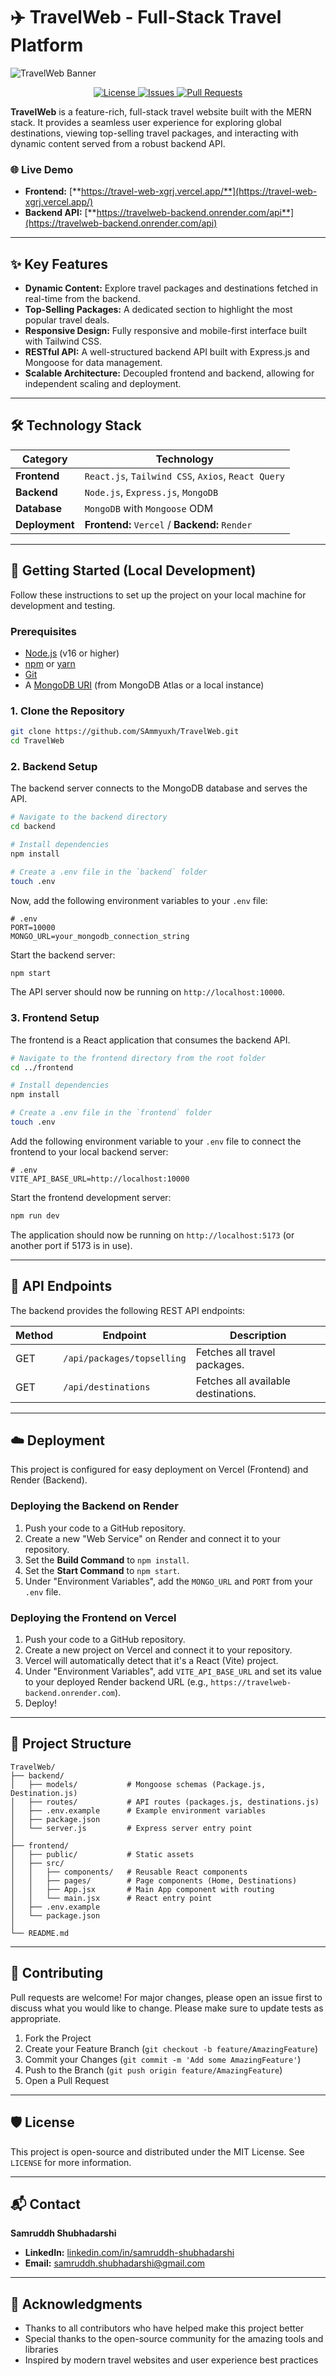# ✈️ TravelWeb - Full-Stack Travel Platform

![TravelWeb Banner](https://user-images.githubusercontent.com/72949889/228864758-a5b82545-8418-4c3e-9e7f-639a7b9735d4.png)

<p align="center">
  <a href="https://github.com/SAmmyuxh/TravelWeb/blob/main/LICENSE">
    <img src="https://img.shields.io/github/license/SAmmyuxh/TravelWeb?style=for-the-badge&color=blue" alt="License">
  </a>
  <a href="https://github.com/SAmmyuxh/TravelWeb/issues">
    <img src="https://img.shields.io/github/issues/SAmmyuxh/TravelWeb?style=for-the-badge&color=brightgreen" alt="Issues">
  </a>
  <a href="https://github.com/SAmmyuxh/TravelWeb/pulls">
    <img src="https://img.shields.io/github/issues-pr/SAmmyuxh/TravelWeb?style=for-the-badge&color=orange" alt="Pull Requests">
  </a>
</p>

**TravelWeb** is a feature-rich, full-stack travel website built with the MERN stack. It provides a seamless user experience for exploring global destinations, viewing top-selling travel packages, and interacting with dynamic content served from a robust backend API.

### 🌐 Live Demo
- **Frontend:** [**https://travel-web-xgrj.vercel.app/**](https://travel-web-xgrj.vercel.app/)
- **Backend API:** [**https://travelweb-backend.onrender.com/api**](https://travelweb-backend.onrender.com/api)

---

## ✨ Key Features

- **Dynamic Content:** Explore travel packages and destinations fetched in real-time from the backend.
- **Top-Selling Packages:** A dedicated section to highlight the most popular travel deals.
- **Responsive Design:** Fully responsive and mobile-first interface built with Tailwind CSS.
- **RESTful API:** A well-structured backend API built with Express.js and Mongoose for data management.
- **Scalable Architecture:** Decoupled frontend and backend, allowing for independent scaling and deployment.

---

## 🛠️ Technology Stack

| Category      | Technology                                                                                                  |
|---------------|-------------------------------------------------------------------------------------------------------------|
| **Frontend**  | `React.js`, `Tailwind CSS`, `Axios`, `React Query`                                                         |
| **Backend**   | `Node.js`, `Express.js`, `MongoDB`                                                                          |
| **Database**  | `MongoDB` with `Mongoose` ODM                                                                               |
| **Deployment**| **Frontend:** `Vercel` / **Backend:** `Render`                                                              |

---

## 🚀 Getting Started (Local Development)

Follow these instructions to set up the project on your local machine for development and testing.

### Prerequisites

- [Node.js](https://nodejs.org/) (v16 or higher)
- [npm](https://www.npmjs.com/) or [yarn](https://yarnpkg.com/)
- [Git](https://git-scm.com/)
- A [MongoDB URI](https://www.mongodb.com/cloud/atlas/register) (from MongoDB Atlas or a local instance)

### 1. Clone the Repository

```bash
git clone https://github.com/SAmmyuxh/TravelWeb.git
cd TravelWeb
```

### 2. Backend Setup

The backend server connects to the MongoDB database and serves the API.

```bash
# Navigate to the backend directory
cd backend

# Install dependencies
npm install

# Create a .env file in the `backend` folder
touch .env
```

Now, add the following environment variables to your `.env` file:

```env
# .env
PORT=10000
MONGO_URL=your_mongodb_connection_string
```

Start the backend server:

```bash
npm start
```

The API server should now be running on `http://localhost:10000`.

### 3. Frontend Setup

The frontend is a React application that consumes the backend API.

```bash
# Navigate to the frontend directory from the root folder
cd ../frontend

# Install dependencies
npm install

# Create a .env file in the `frontend` folder
touch .env
```

Add the following environment variable to your `.env` file to connect the frontend to your local backend server:

```env
# .env
VITE_API_BASE_URL=http://localhost:10000
```

Start the frontend development server:

```bash
npm run dev
```

The application should now be running on `http://localhost:5173` (or another port if 5173 is in use).

---

## 📄 API Endpoints

The backend provides the following REST API endpoints:

| Method | Endpoint              | Description                          |
|--------|-----------------------|--------------------------------------|
| GET    | `/api/packages/topselling`       | Fetches all travel packages.        |
| GET    | `/api/destinations`   | Fetches all available destinations.  |


---

## ☁️ Deployment

This project is configured for easy deployment on Vercel (Frontend) and Render (Backend).

### Deploying the Backend on Render

1. Push your code to a GitHub repository.
2. Create a new "Web Service" on Render and connect it to your repository.
3. Set the **Build Command** to `npm install`.
4. Set the **Start Command** to `npm start`.
5. Under "Environment Variables", add the `MONGO_URL` and `PORT` from your `.env` file.

### Deploying the Frontend on Vercel

1. Push your code to a GitHub repository.
2. Create a new project on Vercel and connect it to your repository.
3. Vercel will automatically detect that it's a React (Vite) project.
4. Under "Environment Variables", add `VITE_API_BASE_URL` and set its value to your deployed Render backend URL (e.g., `https://travelweb-backend.onrender.com`).
5. Deploy!

---

## 📁 Project Structure

```
TravelWeb/
├── backend/
│   ├── models/           # Mongoose schemas (Package.js, Destination.js)
│   ├── routes/           # API routes (packages.js, destinations.js)
│   ├── .env.example      # Example environment variables
│   ├── package.json
│   └── server.js         # Express server entry point
│
├── frontend/
│   ├── public/           # Static assets
│   ├── src/
│   │   ├── components/   # Reusable React components
│   │   ├── pages/        # Page components (Home, Destinations)
│   │   ├── App.jsx       # Main App component with routing
│   │   └── main.jsx      # React entry point
│   ├── .env.example
│   └── package.json
│
└── README.md
```

---

## 🤝 Contributing

Pull requests are welcome! For major changes, please open an issue first to discuss what you would like to change. Please make sure to update tests as appropriate.

1. Fork the Project
2. Create your Feature Branch (`git checkout -b feature/AmazingFeature`)
3. Commit your Changes (`git commit -m 'Add some AmazingFeature'`)
4. Push to the Branch (`git push origin feature/AmazingFeature`)
5. Open a Pull Request

---

## 🛡️ License

This project is open-source and distributed under the MIT License. See `LICENSE` for more information.

---

## 📬 Contact

**Samruddh Shubhadarshi**
- **LinkedIn:** [linkedin.com/in/samruddh-shubhadarshi](https://linkedin.com/in/samruddh-shubhadarshi)
- **Email:** samruddh.shubhadarshi@gmail.com

---

## 🙏 Acknowledgments

- Thanks to all contributors who have helped make this project better
- Special thanks to the open-source community for the amazing tools and libraries
- Inspired by modern travel websites and user experience best practices
